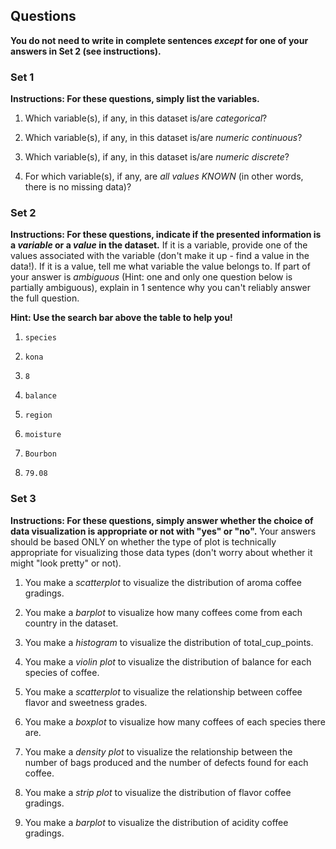 

## Questions 

**You do not need to write in complete sentences _except_ for one of your answers in Set 2 (see instructions).**

### Set 1 

**Instructions: For these questions, simply list the variables.**

1. Which variable(s), if any, in this dataset is/are *categorical*?

2. Which variable(s), if any, in this dataset is/are *numeric continuous*?

3. Which variable(s), if any, in this dataset is/are *numeric discrete*?

4. For which variable(s), if any, are *all values KNOWN* (in other words, there is no missing data)?

### Set 2

**Instructions: For these questions, indicate if the presented information is a _variable_ or a _value_ in the dataset.** If it is a variable, provide one of the values associated with the variable (don't make it up - find a value in the data!). If it is a value, tell me what variable the value belongs to. If part of your answer is _ambiguous_ (Hint: one and only one question below is partially ambiguous), explain in 1 sentence why you can't reliably answer the full question.

**Hint: Use the search bar above the table to help you!**

1. `species`

2. `kona`

3. `8`

4. `balance`

5. `region`

6. `moisture`

7. `Bourbon`

8. `79.08`


### Set 3

**Instructions: For these questions, simply answer whether the choice of data visualization is appropriate or not with "yes" or "no".** Your answers should be based ONLY on whether the type of plot is technically appropriate for visualizing those data types (don't worry about whether it might "look pretty" or not).

1. You make a *scatterplot* to visualize the distribution of aroma coffee gradings.

2. You make a *barplot* to visualize how many coffees come from each country in the dataset.

3. You make a *histogram* to visualize the distribution of total_cup_points.

4. You make a *violin plot* to visualize the distribution of balance for each species of coffee.

5. You make a *scatterplot* to visualize the relationship between coffee flavor and sweetness grades.

6. You make a *boxplot* to visualize how many coffees of each species there are. 

7. You make a *density plot* to visualize the relationship between the number of bags produced and the number of defects found for each coffee.

8. You make a *strip plot* to visualize the distribution of flavor coffee gradings.

9. You make a *barplot* to visualize the distribution of acidity coffee gradings.

